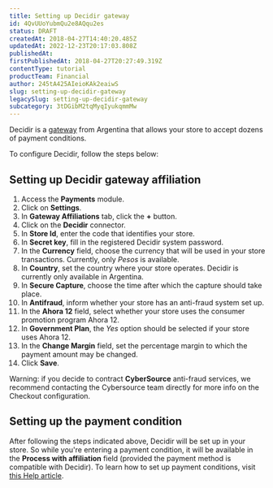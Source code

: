 ```yaml
---
title: Setting up Decidir gateway
id: 4QvUUoYubmQu2e8AQqu2es
status: DRAFT
createdAt: 2018-04-27T14:40:20.485Z
updatedAt: 2022-12-23T20:17:03.808Z
publishedAt: 
firstPublishedAt: 2018-04-27T20:27:49.319Z
contentType: tutorial
productTeam: Financial
author: 245tA425AIeioKAk2eaiwS
slug: setting-up-decidir-gateway
legacySlug: setting-up-decidir-gateway
subcategory: 3tDGibM2tqMyqIyukqmmMw
---
```


Decidir is a [gateway](/en/tutorial/what-is-a-payment-gateway) from Argentina that allows your store to accept dozens of payment conditions.

To configure Decidir, follow the steps below:

## Setting up Decidir gateway affiliation
1. Access the __Payments__ module.
2. Click on __Settings__.
3. In __Gateway Affiliations__ tab, click the __+__ button.
4. Click on the __Decidir__ connector.
5. In __Store Id__, enter the code that identifies your store.
6. In __Secret key__, fill in the registered Decidir system password.
7. In the __Currency__ field, choose the currency that will be used in your store transactions. Currently, only _Pesos_ is available.
8. In __Country__, set the country where your store operates. Decidir is currently only available in Argentina.
9. In __Secure Capture__, choose the time after which the capture should take place.
10. In __Antifraud__, inform whether your store has an anti-fraud system set up.
11. In the __Ahora 12__ field, select whether your store uses the consumer promotion program Ahora 12.
12. In __Government Plan__, the _Yes_ option should be selected if your store uses Ahora 12.
13. In the __Change Margin__ field, set the percentage margin to which the payment amount may be changed.
14. Click __Save__.

<div class="alert alert-warning">
Warning: if you decide to contract <strong>CyberSource</strong> anti-fraud services, we recommend contacting the Cybersource team directly for more info on the Checkout configuration.
</div>

## Setting up the payment condition

After following the steps indicated above, Decidir will be set up in your store. So while you're entering a payment condition, it will be available in the __Process with affiliation__ field (provided the payment method is compatible with Decidir). To learn how to set up payment conditions, visit [this Help article](/en/tutorial/how-to-configure-payment-conditions).
